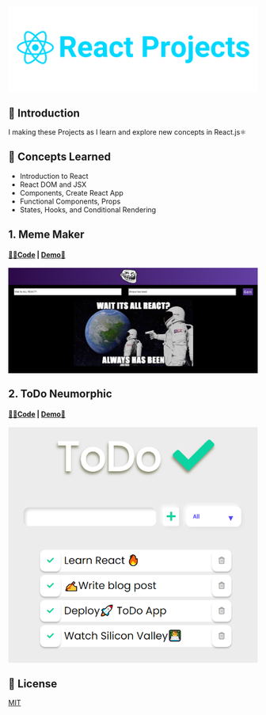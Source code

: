 <img align="center" src="https://github.com/abhiramready/React-Projects/blob/main/img/react-projects.png"/>

## 📌 Introduction
I making these Projects as I learn and explore new concepts in React.js⚛

## 🎯 Concepts Learned
* Introduction to React
* React DOM and JSX
* Components, Create React App
* Functional Components, Props
* States, Hooks, and Conditional Rendering

## 1. Meme Maker
#### [👨‍💻Code](https://github.com/abhiramready/React-Projects/tree/main/Meme-Maker) | [Demo🚀](https://meme-react.netlify.app/)

<img align="center" src="https://github.com/abhiramready/React-Projects/blob/main/img/meme.PNG"/>

## 2. ToDo Neumorphic
#### [👨‍💻Code](https://github.com/abhiramready/React-Projects/tree/main/ToDo-Neumorphic) | [Demo🚀](https://todo-minimal.netlify.app/) 

<img align="center" src="https://github.com/abhiramready/React-Projects/blob/main/img/todoss.PNG"/>

## 📜 License
[MIT](https://github.com/abhiramready/React-Projects/blob/main/LICENSE)
